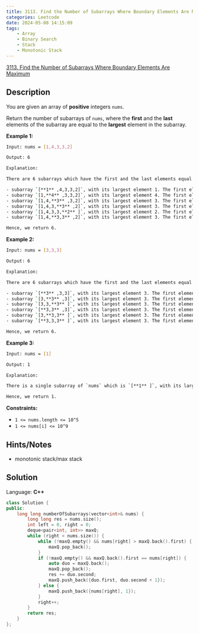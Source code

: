 ```yaml
---
title: 3113. Find the Number of Subarrays Where Boundary Elements Are Maximum
categories: Leetcode
date: 2024-05-08 14:15:09
tags:
    - Array
    - Binary Search
    - Stack
    - Monotonic Stack
---
```


[3113. Find the Number of Subarrays Where Boundary Elements Are Maximum](https://leetcode.com/problems/find-the-number-of-subarrays-where-boundary-elements-are-maximum/description/)

## Description

You are given an array of **positive**  integers `nums`.

Return the number of subarrays of `nums`, where the **first**  and the **last**  elements of the subarray are equal to the **largest**  element in the subarray.

**Example 1:**

```bash
Input: nums = [1,4,3,3,2]

Output: 6

Explanation:

There are 6 subarrays which have the first and the last elements equal to the largest element of the subarray:

- subarray `[**1** ,4,3,3,2]`, with its largest element 1. The first element is 1 and the last element is also 1.
- subarray `[1,**4** ,3,3,2]`, with its largest element 4. The first element is 4 and the last element is also 4.
- subarray `[1,4,**3** ,3,2]`, with its largest element 3. The first element is 3 and the last element is also 3.
- subarray `[1,4,3,**3** ,2]`, with its largest element 3. The first element is 3 and the last element is also 3.
- subarray `[1,4,3,3,**2** ]`, with its largest element 2. The first element is 2 and the last element is also 2.
- subarray `[1,4,**3,3** ,2]`, with its largest element 3. The first element is 3 and the last element is also 3.

Hence, we return 6.
```

**Example 2:**

```bash
Input: nums = [3,3,3]

Output: 6

Explanation:

There are 6 subarrays which have the first and the last elements equal to the largest element of the subarray:

- subarray `[**3** ,3,3]`, with its largest element 3. The first element is 3 and the last element is also 3.
- subarray `[3,**3** ,3]`, with its largest element 3. The first element is 3 and the last element is also 3.
- subarray `[3,3,**3** ]`, with its largest element 3. The first element is 3 and the last element is also 3.
- subarray `[**3,3** ,3]`, with its largest element 3. The first element is 3 and the last element is also 3.
- subarray `[3,**3,3** ]`, with its largest element 3. The first element is 3 and the last element is also 3.
- subarray `[**3,3,3** ]`, with its largest element 3. The first element is 3 and the last element is also 3.

Hence, we return 6.
```

**Example 3:**

```bash
Input: nums = [1]

Output: 1

Explanation:

There is a single subarray of `nums` which is `[**1** ]`, with its largest element 1. The first element is 1 and the last element is also 1.

Hence, we return 1.
```

**Constraints:**

- `1 <= nums.length <= 10^5`
- `1 <= nums[i] <= 10^9`

## Hints/Notes

- monotonic stack/max stack

## Solution

Language: **C++**

```C++
class Solution {
public:
    long long numberOfSubarrays(vector<int>& nums) {
        long long res = nums.size();
        int left = 0, right = 0;
        deque<pair<int, int>> maxQ;
        while (right < nums.size()) {
            while (!maxQ.empty() && nums[right] > maxQ.back().first) {
                maxQ.pop_back();
            }
            if (!maxQ.empty() && maxQ.back().first == nums[right]) {
                auto duo = maxQ.back();
                maxQ.pop_back();
                res += duo.second;
                maxQ.push_back({duo.first, duo.second + 1});
            } else {
                maxQ.push_back({nums[right], 1});
            }
            right++;
        }
        return res;
    }
};
```
